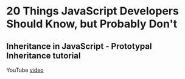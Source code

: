 # 20 Things JavaScript Developers Should Know, but Probably Don't

## Inheritance in JavaScript - Prototypal Inheritance tutorial

YouTube [video](https://www.youtube.com/watch?v=jnME98ckDbQ&list=PL1PqvM2UQiMoGNTaxFMSK2cih633lpFKP)